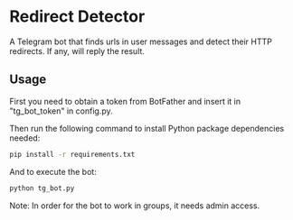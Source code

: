 # Redirect Detector
A Telegram bot that finds urls in user messages and detect their HTTP redirects. If any, will reply the result.

## Usage
First you need to obtain a token from BotFather and insert it in "tg_bot_token" in config.py.

Then run the following command to install Python package dependencies needed:
```bash
pip install -r requirements.txt
```

And to execute the bot:
```bash
python tg_bot.py
```

Note: In order for the bot to work in groups, it needs admin access.